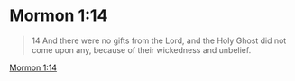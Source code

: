 # Mormon 1:14

> 14 And there were no gifts from the Lord, and the Holy Ghost did not come upon any, because of their wickedness and unbelief.

[Mormon 1:14](https://www.churchofjesuschrist.org/study/scriptures/bofm/morm/1?lang=eng&id=p14#p14)


